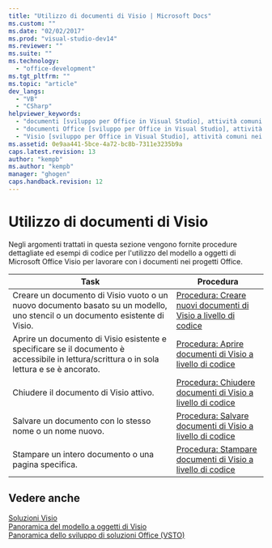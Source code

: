 ```yaml
---
title: "Utilizzo di documenti di Visio | Microsoft Docs"
ms.custom: ""
ms.date: "02/02/2017"
ms.prod: "visual-studio-dev14"
ms.reviewer: ""
ms.suite: ""
ms.technology: 
  - "office-development"
ms.tgt_pltfrm: ""
ms.topic: "article"
dev_langs: 
  - "VB"
  - "CSharp"
helpviewer_keywords: 
  - "documenti [sviluppo per Office in Visual Studio], attività comuni in Visio"
  - "documenti Office [sviluppo per Office in Visual Studio], attività comuni in Visio"
  - "Visio [sviluppo per Office in Visual Studio], attività comuni nei documenti"
ms.assetid: 0e9aa441-5bce-4a72-bc8b-7311e3235b9a
caps.latest.revision: 13
author: "kempb"
ms.author: "kempb"
manager: "ghogen"
caps.handback.revision: 12
---
```

# Utilizzo di documenti di Visio
  Negli argomenti trattati in questa sezione vengono fornite procedure dettagliate ed esempi di codice per l'utilizzo del modello a oggetti di Microsoft Office Visio per lavorare con i documenti nei progetti Office.  
  
|Task|Procedura|  
|----------|---------------|  
|Creare un documento di Visio vuoto o un nuovo documento basato su un modello, uno stencil o un documento esistente di Visio.|[Procedura: Creare nuovi documenti di Visio a livello di codice](../vsto/how-to-programmatically-create-new-visio-documents.md)|  
|Aprire un documento di Visio esistente e specificare se il documento è accessibile in lettura\/scrittura o in sola lettura e se è ancorato.|[Procedura: Aprire documenti di Visio a livello di codice](../vsto/how-to-programmatically-open-visio-documents.md)|  
|Chiudere il documento di Visio attivo.|[Procedura: Chiudere documenti di Visio a livello di codice](../vsto/how-to-programmatically-close-visio-documents.md)|  
|Salvare un documento con lo stesso nome o un nome nuovo.|[Procedura: Salvare documenti di Visio a livello di codice](../vsto/how-to-programmatically-save-visio-documents.md)|  
|Stampare un intero documento o una pagina specifica.|[Procedura: Stampare documenti di Visio a livello di codice](../vsto/how-to-programmatically-print-visio-documents.md)|  
  
## Vedere anche  
 [Soluzioni Visio](../vsto/visio-solutions.md)   
 [Panoramica del modello a oggetti di Visio](../vsto/visio-object-model-overview.md)   
 [Panoramica dello sviluppo di soluzioni Office &#40;VSTO&#41;](../vsto/office-solutions-development-overview-vsto.md)  
  
  